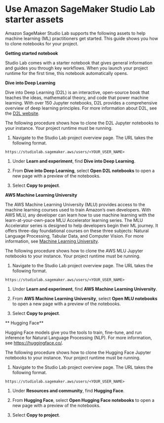 # Use Amazon SageMaker Studio Lab starter assets<a name="studio-lab-integrated-resources"></a>

 Amazon SageMaker Studio Lab supports the following assets to help machine learning \(ML\) practitioners get started\. This guide shows you how to clone notebooks for your project\. 

 **Getting started notebook** 

 Studio Lab comes with a starter notebook that gives general information and guides you through key workflows\. When you launch your project runtime for the first time, this notebook automatically opens\.

 **Dive into Deep Learning** 

Dive into Deep Learning \(D2L\) is an interactive, open\-source book that teaches the ideas, mathematical theory, and code that power machine learning\. With over 150 Jupyter notebooks, D2L provides a comprehensive overview of deep learning principles\. For more information about D2L, see the [D2L website](https://d2l.ai/)\.

 The following procedure shows how to clone the D2L Jupyter notebooks to your instance\. Your project runtime must be running\.

1.  Navigate to the Studio Lab project overview page\. The URL takes the following format\.

   ```
   https://studiolab.sagemaker.aws/users/<YOUR_USER_NAME>
   ```

1.  Under **Learn and experiment**, find **Dive into Deep Learning**\. 

1.  From **Dive into Deep Learning**, select **Open D2L notebooks** to open a new page with a preview of the notebooks\.

1. Select **Copy to project**\.

 **AWS Machine Learning University** 

 The AWS Machine Learning University \(MLU\) provides access to the machine learning courses used to train Amazon’s own developers\. With AWS MLU, any developer can learn how to use machine learning with the learn\-at\-your\-own\-pace MLU Accelerator learning series\. The MLU Accelerator series is designed to help developers begin their ML journey\. It offers three\-day foundational courses on these three subjects: Natural Language Processing, Tabular Data, and Computer Vision\. For more information, see [Machine Learning University](http://aws.amazon.com/machine-learning/mlu/)\. 

 The following procedure shows how to clone the AWS MLU Jupyter notebooks to your instance\. Your project runtime must be running\.

1.  Navigate to the Studio Lab project overview page\. The URL takes the following format\.

   ```
   https://studiolab.sagemaker.aws/users/<YOUR_USER_NAME>
   ```

1.  Under **Learn and experiment**, find **AWS Machine Learning University**\.

1.  From **AWS Machine Learning University**, select **Open MLU notebooks** to open a new page with a preview of the notebooks\.

1. Select **Copy to project**\.

 ** Hugging Face** 

 Hugging Face models give you the tools to train, fine\-tune, and run inference for Natural Language Processing \(NLP\)\. For more information, see [https://huggingface\.co/](https://huggingface.co/)\.

 The following procedure shows how to clone the Hugging Face Jupyter notebooks to your instance\. Your project runtime must be running\.

1.  Navigate to the Studio Lab project overview page\. The URL takes the following format\.

   ```
   https://studiolab.sagemaker.aws/users/<YOUR_USER_NAME>
   ```

1.  Under **Resources and community**, find **Hugging Face**\.

1.  From **Hugging Face**, select **Open Hugging Face notebooks** to open a new page with a preview of the notebooks\.

1. Select **Copy to project**\.